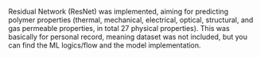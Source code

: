 Residual Network (ResNet) was implemented, aiming for predicting polymer properties (thermal, mechanical, electrical, optical, structural, and gas permeable properties, in total 27 physical properties). This was basically for personal record, meaning dataset was not included, but you can find the ML logics/flow and the model implementation. 
